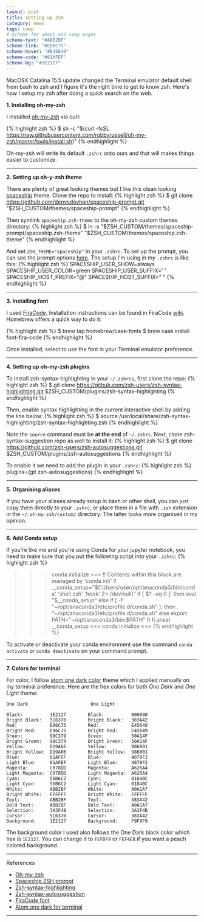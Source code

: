 ```yaml
---
layout: post
title: Setting up ZSH
category: news
tags: comp
# Scheme for about and comp pages
scheme-text: "#ABB2BF"
scheme-link: "#E06C75"
scheme-hover: "#E45649"
scheme-code: "#61AFEF"
scheme-bg: "#1E2127"
---
```


MacOSX Catalina 15.5 update changed the Terminal emulator default shell from bash to zsh and I figure it's the right time to get to know zsh. Here's how I setup my zsh after doing a quick search on the web.



 __1. Installing oh-my-zsh__

I installed _[oh-my-zsh](https://github.com/ohmyzsh/ohmyzsh)_ via curl:

{% highlight zsh %}
$ sh -c "$(curl -fsSL https://raw.githubusercontent.com/robbyrussell/oh-my-zsh/master/tools/install.sh)"
{% endhighlight %}

Oh-my-zsh will write its default ```.zshrc``` onto ours and that will makes things easier to customize.

---

 __2. Setting up oh-y-zsh theme__

There are plenty of great looking themes but I like this clean looking [spaceship](https://github.com/denysdovhan/spaceship-prompt) theme. Clone the repo to install:
{% highlight zsh %}
$ git clone https://github.com/denysdovhan/spaceship-prompt.git "$ZSH_CUSTOM/themes/spaceship-prompt"
{% endhighlight %}

Then symlink ```spaceship.zsh-theme``` to the oh-my-zsh custom themes directory:
{% highlight zsh %}
$ ln -s "$ZSH_CUSTOM/themes/spaceship-prompt/spaceship.zsh-theme" "$ZSH_CUSTOM/themes/spaceship.zsh-theme"
{% endhighlight %}

And set ```ZSH_THEME="spaceship"``` in your ```.zshrc```. To set up the prompt, you can see the prompt options [here](https://denysdovhan.com/spaceship-prompt/docs/Options.htmlprompt). The setup I'm using in my ```.zshrc``` is like this:
{% highlight zsh %}
SPACESHIP_USER_SHOW=always
SPACESHIP_USER_COLOR=green
SPACESHIP_USER_SUFFIX=' '
SPACESHIP_HOST_PREFIX="@"
SPACESHIP_HOST_SUFFIX=" "
{% endhighlight %}

---

 __3. Installing font__

I used [FiraCode](https://github.com/tonsky/FiraCode). Installation instructions can be found in FiraCode [wiki](https://github.com/tonsky/FiraCode/wiki/Installing).
Homebrew offers a quick way to do it:

{% highlight zsh %}
$ brew tap homebrew/cask-fonts
$ brew cask install font-fira-code
{% endhighlight %}

Once installed, select to use the font in your Terminal emulator preference.

---

 __4. Setting up oh-my-zsh plugins__

To install zsh-syntax-highlighting in your ```~/.zshrcs```, first clone the repo:
{% highlight zsh %}
$ git clone https://github.com/zsh-users/zsh-syntax-highlighting.git $ZSH_CUSTOM/plugins/zsh-syntax-highlighting
{% endhighlight %}

Then, enable syntax highlighting in the current interactive shell by adding the line below:
{% highlight zsh %}
$ source /usr/local/share/zsh-syntax-highlighting/zsh-syntax-highlighting.zsh
{% endhighlight %}

Note the `source` command must be **at the end** of `~/.zshrc`. Next, clone zsh-syntax-suggestion repo as well to install it:
{% highlight zsh %}
$ git clone https://github.com/zsh-users/zsh-autosuggestions.git $ZSH_CUSTOM/plugins/zsh-autosuggestions
{% endhighlight %}

To enable it we need to add the plugin in your ```.zshrc```:
{% highlight zsh %}
plugins=(git zsh-autosuggestions)
{% endhighlight %}

---

 __5. Organising aliases__

If you have your aliases already setup in bash or other shell, you can just copy them directly to your ```.zshrc```, or place them in a file with ```.zsh``` extension in the ```~/.oh-my-zsh/custom/``` directory. The latter looks more organised in my opinion.

---

__6. Add Conda setup__

If you're like me and you're using Conda for your jupyter notebook, you need to make sure that you put the following script into your ```.zshrc```:
{% highlight zsh %}
 >>> conda initialize >>>
 !! Contents within this block are managed by 'conda init' !!
__conda_setup="$('/Users/user/opt/anaconda3/bin/conda' 'shell.zsh' 'hook' 2> /dev/null)"
if [ $? -eq 0 ]; then
    eval "$__conda_setup"
else
    if [ -f "~/opt/anaconda3/etc/profile.d/conda.sh" ]; then
        . "~/opt/anaconda3/etc/profile.d/conda.sh"
    else
        export PATH="~/opt/anaconda3/bin:$PATH"
    fi
fi
unset __conda_setup
 <<< conda initialize <<<
{% endhighlight %}

To activate or deactivate your conda environment use the command ```conda activate``` or ```conda deactivate``` on your command prompt.

---

 __7. Colors for terminal__

For color, I follow [atom one dark color](https://github.com/nathanbuchar/atom-one-dark-terminal/blob/master/COLORS) theme which I applied manually on my terminal preference. Here are the hex colors for both _One Dark_ and _One Light_ theme:

```
One Dark                       One Light

Black:          1E2127        Black:          000000
Bright Black:   5C6370        Bright Black:   383A42
Red:            E06C75        Red:            E45649
Bright Red:     E06C75        Bright Red:     E45649
Green:          98C379        Green:          50A14F
Bright Green:   98C379        Bright Green:   50A14F
Yellow:         D19A66        Yellow:         986801
Bright Yellow:  D19A66        Bright Yellow:  986801
Blue:           61AFEF        Blue:           4078F2
Light Blue:     61AFEF        Light Blue:     4078F2
Magenta:        C678DD        Magenta:        A626A4
Light Magenta:  C678DD        Light Magenta:  A626A4
Cyan:           56B6C2        Cyan:           0184BC
Light Cyan:     56B6C2        Light Cyan:     0184BC
White:          ABB2BF        White:          A0A1A7
Bright White:   FFFFFF        Bright White:   FFFFFF
Text:           ABB2BF        Text:           383A42
Bold Text:      ABB2BF        Bold Text:      A0A1A7
Selection:      3A3F4B        Selection:      3A3F4B
Cursor:         5C6370        Cursor:         383A42
Background:     1E2127        Background:     F9F9F9
```

The background color I used also follows the One Dark black color which hex is ```1E2127```. You can change it to ```FEFDF9``` or ```FEF4EB``` if you want a peach colored background.

---

 References
   - [Oh-my-zsh](https://github.com/ohmyzsh/ohmyzsh)
   - [Spaceship ZSH prompt](https://denysdovhan.com/spaceship-prompt/)
   - [Zsh-syntax-highlighting](https://github.com/zsh-users/zsh-syntax-highlighting)
   - [Zsh-syntax-autosuggestion](https://github.com/zsh-users/zsh-autosuggestions)
   - [FiraCode font](https://github.com/tonsky/FiraCode)
   - [Atom one dark for terminal](https://github.com/nathanbuchar/atom-one-dark-terminal)

---
